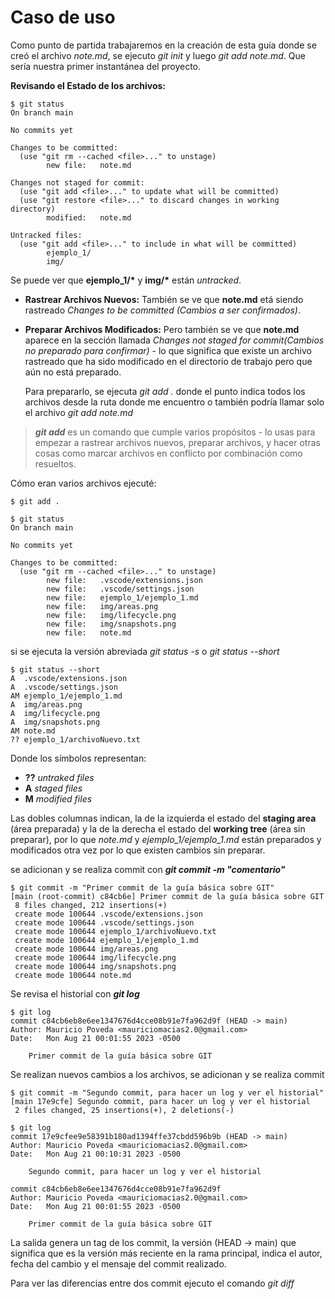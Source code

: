 # Caso de uso

Como punto de partida trabajaremos en la creación de esta guía donde se creó el archivo *note.md*, se ejecuto *git init* y luego *git add note.md*. Que sería nuestra primer instantánea del proyecto.

**Revisando el Estado de los archivos:**

``` Git
$ git status
On branch main

No commits yet

Changes to be committed:
  (use "git rm --cached <file>..." to unstage)
        new file:   note.md

Changes not staged for commit:
  (use "git add <file>..." to update what will be committed)
  (use "git restore <file>..." to discard changes in working directory)
        modified:   note.md

Untracked files:
  (use "git add <file>..." to include in what will be committed)
        ejemplo_1/
        img/
```

Se puede ver que **ejemplo_1/\*** y **img/\*** están *untracked*.

* **Rastrear Archivos Nuevos:** También se ve que **note.md** etá siendo rastreado *Changes to be committed (Cambios a ser confirmados)*.

* **Preparar Archivos Modificados:** Pero también se ve que **note.md** aparece en la sección llamada *Changes not staged for commit(Cambios no preparado para confirmar)* - lo que significa que existe un archivo rastreado que ha sido modificado en el directorio de trabajo pero que aún no está preparado.

    Para prepararlo, se ejecuta *git add .* donde el punto indica todos los archivos desde la ruta donde me encuentro o también podría llamar solo el archivo *git add note.md*

> ***git add*** es un comando que cumple varios propósitos - lo usas para empezar a rastrear archivos nuevos, preparar archivos, y hacer otras cosas como marcar archivos en conflicto por combinación como resueltos.

Cómo eran varios archivos ejecuté:

``` Git
$ git add .

$ git status
On branch main

No commits yet

Changes to be committed:
  (use "git rm --cached <file>..." to unstage)
        new file:   .vscode/extensions.json
        new file:   .vscode/settings.json
        new file:   ejemplo_1/ejemplo_1.md
        new file:   img/areas.png
        new file:   img/lifecycle.png
        new file:   img/snapshots.png
        new file:   note.md
```

si se ejecuta la versión abreviada *git status -s* o *git status --short*

``` Git
$ git status --short
A  .vscode/extensions.json
A  .vscode/settings.json
AM ejemplo_1/ejemplo_1.md
A  img/areas.png
A  img/lifecycle.png
A  img/snapshots.png
AM note.md
?? ejemplo_1/archivoNuevo.txt
```

Donde los símbolos representan:

* **??**  *untraked files*
* **A**   *staged files*
* **M**   *modified files*

Las dobles columnas indican, la de la izquierda el estado del **staging area** (área preparada) y la de la derecha el estado del **working tree** (área sin preparar), por lo que *note.md* y *ejemplo_1/ejemplo_1.md* están preparados y modificados otra vez por lo que existen cambios sin preparar.

se adicionan y se realiza commit con ***git commit -m "comentario"***

``` Git
$ git commit -m "Primer commit de la guía básica sobre GIT"
[main (root-commit) c84cb6e] Primer commit de la guía básica sobre GIT
 8 files changed, 212 insertions(+)
 create mode 100644 .vscode/extensions.json
 create mode 100644 .vscode/settings.json
 create mode 100644 ejemplo_1/archivoNuevo.txt
 create mode 100644 ejemplo_1/ejemplo_1.md
 create mode 100644 img/areas.png
 create mode 100644 img/lifecycle.png
 create mode 100644 img/snapshots.png
 create mode 100644 note.md
```

Se revisa el historial con ***git log***

``` Git
$ git log
commit c84cb6eb8e6ee1347676d4cce08b91e7fa962d9f (HEAD -> main)
Author: Mauricio Poveda <mauriciomacias2.0@gmail.com>
Date:   Mon Aug 21 00:01:55 2023 -0500

    Primer commit de la guía básica sobre GIT
```

Se realizan nuevos cambios a los archivos, se adicionan y se realiza commit

``` Git
$ git commit -m "Segundo commit, para hacer un log y ver el historial"
[main 17e9cfe] Segundo commit, para hacer un log y ver el historial
 2 files changed, 25 insertions(+), 2 deletions(-)
```

``` Git
$ git log
commit 17e9cfee9e58391b180ad1394ffe37cbdd596b9b (HEAD -> main)
Author: Mauricio Poveda <mauriciomacias2.0@gmail.com>
Date:   Mon Aug 21 00:10:31 2023 -0500

    Segundo commit, para hacer un log y ver el historial

commit c84cb6eb8e6ee1347676d4cce08b91e7fa962d9f
Author: Mauricio Poveda <mauriciomacias2.0@gmail.com>
Date:   Mon Aug 21 00:01:55 2023 -0500

    Primer commit de la guía básica sobre GIT
```

La salida genera un tag de los commit, la versión (HEAD -> main) que significa que es la versión más reciente en la rama principal, indica el autor, fecha del cambio y el mensaje del commit realizado.

Para ver las diferencias entre dos commit ejecuto el comando *git diff <commit1> <commit2>*